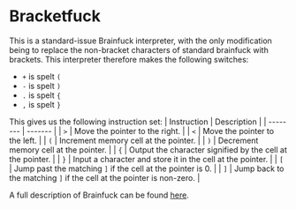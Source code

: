 # Bracketfuck
This is a standard-issue Brainfuck interpreter, with the only modification being to replace the non-bracket characters of standard brainfuck with brackets. This interpreter therefore makes the following switches:
- `+` is spelt `(`
- `-` is spelt `)`
- `.` is spelt `{`
- `,` is spelt `}`


This gives us the following instruction set:
| Instruction | Description |
| -------- | ------- |
| `>` | Move the pointer to the right. |
| `<` | Move the pointer to the left. |
| `(` | Increment memory cell at the pointer. |
| `)` | Decrement memory cell at the pointer. |
| `{` | Output the character signified by the cell at the pointer. |
| `}` | Input a character and store it in the cell at the pointer. |
| `[` | Jump past the matching `]` if the cell at the pointer is 0. |
| `]` | Jump back to the matching `]` if the cell at the pointer is non-zero. |

A full description of Brainfuck can be found [here](https://esolangs.org/wiki/Brainfuck).